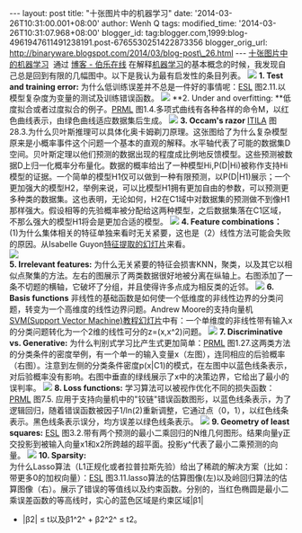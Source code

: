 --- layout: post title: "十张图片中的机器学习" date:
'2014-03-26T10:31:00.001+08:00' author: Wenh Q tags: modified\_time:
'2014-03-26T10:31:07.968+08:00' blogger\_id:
tag:blogger.com,1999:blog-4961947611491238191.post-6765530251422873356
blogger\_orig\_url:
http://binaryware.blogspot.com/2014/03/blog-post\_26.html ---
[十张图片中的机器学习](http://blog.jobbole.com/63748/)  通过 [博客 -
伯乐在线](http://blog.jobbole.com/)
在解释[机器学习](http://blog.jobbole.com/56256/ "机器学习的最佳入门学习资源")的基本概念的时候，我发现自己总是回到有限的几幅图中。以下是我认为最有启发性的条目列表。
![](http://ww2.sinaimg.cn/mw690/7cc829d3gw1eeq3vqlhjmj20kl0eawfh.jpg)
**1. Test and training
error:** 为什么低训练误差并不总是一件好的事情呢：[ESL](http://statweb.stanford.edu/~tibs/ElemStatLearn/) 图2.11.以模型复杂度为变量的测试及训练错误函数。
![](http://ww3.sinaimg.cn/mw690/7cc829d3gw1eeq3vtdp6gj20mq0gpgn8.jpg)
**2. Under and
overfitting: **低度拟合或者过度拟合的例子。[PRML](http://research.microsoft.com/en-us/um/people/cmbishop/prml/) 图1.4.多项式曲线有各种各样的命令M，以红色曲线表示，由绿色曲线适应数据集后生成。
![](http://ww3.sinaimg.cn/mw690/7cc829d3gw1eeq3vx8ycmj20aa04ydfs.jpg)
**3. Occam's razor**
[ITILA](http://www.inference.phy.cam.ac.uk/itila/) 图28.3.为什么贝叶斯推理可以具体化奥卡姆剃刀原理。这张图给了为什么复杂模型原来是小概率事件这个问题一个基本的直观的解释。水平轴代表了可能的数据集D空间。贝叶斯定理以他们预测的数据出现的程度成比例地反馈模型。这些预测被数据D上归一化概率分布量化。数据的概率给出了一种模型Hi,P(D|Hi)被称作支持Hi模型的证据。一个简单的模型H1仅可以做到一种有限预测，以P(D|H1)展示；一个更加强大的模型H2，举例来说，可以比模型H1拥有更加自由的参数，可以预测更多种类的数据集。这也表明，无论如何，H2在C1域中对数据集的预测做不到像H1那样强大。假设相等的先验概率被分配给这两种模型，之后数据集落在C1区域，不那么强大的模型H1将会是更加合适的模型。
![](http://ww1.sinaimg.cn/mw690/7cc829d3gw1eeq3w27h96j20bi0bdmy7.jpg)
**4. Feature combinations：**\
(1)为什么集体相关的特征单独来看时无关紧要，这也是（2）线性方法可能会失败的原因。从Isabelle
Guyon[特征提取的幻灯片](http://clopinet.com/isabelle/Projects/ETH/)来看。\
![](http://ww1.sinaimg.cn/mw690/7cc829d3gw1eeq3w463zij20ok07y74i.jpg)\
**5. Irrelevant features:**
为什么无关紧要的特征会损害KNN，聚类，以及其它以相似点聚集的方法。左右的图展示了两类数据很好地被分离在纵轴上。右图添加了一条不切题的横轴，它破坏了分组，并且使得许多点成为相反类的近邻。
![](http://ww3.sinaimg.cn/mw690/7cc829d3gw1eeq3w69rvij20bv0cw74g.jpg)
**6. Basis functions**
非线性的基础函数是如何使一个低维度的非线性边界的分类问题，转变为一个高维度的线性边界问题。Andrew
Moore的支持向量机[SVM(Support Vector
Machine)教程幻灯片](http://www.autonlab.org/tutorials/svm.html)中有：一个单维度的非线性带有输入x的分类问题转化为一个2维的线性可分的z=(x,x\^2)问题。
![](http://ww2.sinaimg.cn/mw690/7cc829d3gw1eeq3w8g1fjj20xv0fzabs.jpg)
**7. Discriminative vs. Generative:**
为什么判别式学习比产生式更加简单：[PRML](http://research.microsoft.com/en-us/um/people/cmbishop/prml/) 图1.27.这两类方法的分类条件的密度举例，有一个单一的输入变量x（左图），连同相应的后验概率（右图）。注意到左侧的分类条件密度p(x|C1)的模式，在左图中以蓝色线条表示，对后验概率没有影响。右图中垂直的绿线展示了x中的决策边界，它给出了最小的误判率。
![](http://ww1.sinaimg.cn/mw690/7cc829d3gw1eeq3wbtnspj20g80cy0t7.jpg)
**8. Loss functions:**
学习算法可以被视作优化不同的损失函数：[PRML](http://research.microsoft.com/en-us/um/people/cmbishop/prml/) 图7.5.
应用于支持向量机中的"铰链"错误函数图形，以蓝色线条表示，为了逻辑回归，随着错误函数被因子1/ln(2)重新调整，它通过点（0，1），以红色线条表示。黑色线条表示误分，均方误差以绿色线条表示。
![](http://ww3.sinaimg.cn/mw690/7cc829d3gw1eeq3wcbiatj20im0d80t6.jpg)
**9. Geometry of least squares:**
[ESL](http://statweb.stanford.edu/~tibs/ElemStatLearn/) 图3.2.带有两个预测的最小二乘回归的N维几何图形。结果向量y正交投影到被输入向量x1和x2所跨越的超平面。投影y\^代表了最小二乘预测的向量。
![](http://ww3.sinaimg.cn/mw690/7cc829d3gw1eeq3wd48dfj20i70afaap.jpg)
**10. Sparsity:**\
为什么Lasso算法（L1正规化或者拉普拉斯先验）给出了稀疏的解决方案（比如：带更多0的加权向量）：[ESL](http://statweb.stanford.edu/~tibs/ElemStatLearn/) 图3.11.lasso算法的估算图像(左)以及岭回归算法的估算图像（右）。展示了错误的等值线以及约束函数。分别的，当红色椭圆是最小二乘误差函数的等高线时，实心的蓝色区域是约束区域|β1|
+ |β2| ≤ t以及β1^2^ + β2^2^ ≤ t2。
